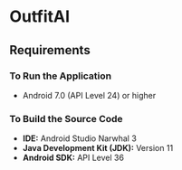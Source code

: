 # OutfitAI

## Requirements

### To Run the Application

*   Android 7.0 (API Level 24) or higher

### To Build the Source Code

*   **IDE:** Android Studio Narwhal 3
*   **Java Development Kit (JDK):** Version 11
*   **Android SDK:** API Level 36

